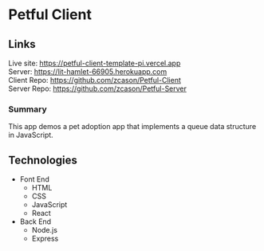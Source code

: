 # Petful Client

## Links
Live site: https://petful-client-template-pi.vercel.app  
Server: https://lit-hamlet-66905.herokuapp.com  
Client Repo: https://github.com/zcason/Petful-Client  
Server Repo: https://github.com/zcason/Petful-Server  

### Summary
This app demos a pet adoption app that implements a queue data structure in JavaScript.

## Technologies
- Font End
  * HTML
  * CSS
  * JavaScript
  * React
- Back End
  * Node.js
  * Express
